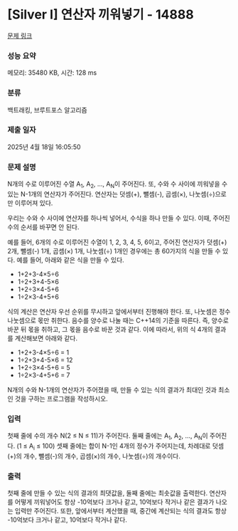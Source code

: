 # [Silver I] 연산자 끼워넣기 - 14888 

[문제 링크](https://www.acmicpc.net/problem/14888) 

### 성능 요약

메모리: 35480 KB, 시간: 128 ms

### 분류

백트래킹, 브루트포스 알고리즘

### 제출 일자

2025년 4월 18일 16:05:50

### 문제 설명

<p>N개의 수로 이루어진 수열 A<sub>1</sub>, A<sub>2</sub>, ..., A<sub>N</sub>이 주어진다. 또, 수와 수 사이에 끼워넣을 수 있는 N-1개의 연산자가 주어진다. 연산자는 덧셈(+), 뺄셈(-), 곱셈(×), 나눗셈(÷)으로만 이루어져 있다.</p>

<p>우리는 수와 수 사이에 연산자를 하나씩 넣어서, 수식을 하나 만들 수 있다. 이때, 주어진 수의 순서를 바꾸면 안 된다.</p>

<p>예를 들어, 6개의 수로 이루어진 수열이 1, 2, 3, 4, 5, 6이고, 주어진 연산자가 덧셈(+) 2개, 뺄셈(-) 1개, 곱셈(×) 1개, 나눗셈(÷) 1개인 경우에는 총 60가지의 식을 만들 수 있다. 예를 들어, 아래와 같은 식을 만들 수 있다.</p>

<ul>
	<li>1+2+3-4×5÷6</li>
	<li>1÷2+3+4-5×6</li>
	<li>1+2÷3×4-5+6</li>
	<li>1÷2×3-4+5+6</li>
</ul>

<p>식의 계산은 연산자 우선 순위를 무시하고 앞에서부터 진행해야 한다. 또, 나눗셈은 정수 나눗셈으로 몫만 취한다. 음수를 양수로 나눌 때는 C++14의 기준을 따른다. 즉, 양수로 바꾼 뒤 몫을 취하고, 그 몫을 음수로 바꾼 것과 같다. 이에 따라서, 위의 식 4개의 결과를 계산해보면 아래와 같다.</p>

<ul>
	<li>1+2+3-4×5÷6 = 1</li>
	<li>1÷2+3+4-5×6 = 12</li>
	<li>1+2÷3×4-5+6 = 5</li>
	<li>1÷2×3-4+5+6 = 7</li>
</ul>

<p>N개의 수와 N-1개의 연산자가 주어졌을 때, 만들 수 있는 식의 결과가 최대인 것과 최소인 것을 구하는 프로그램을 작성하시오.</p>

### 입력 

 <p>첫째 줄에 수의 개수 N(2 ≤ N ≤ 11)가 주어진다. 둘째 줄에는 A<sub>1</sub>, A<sub>2</sub>, ..., A<sub>N</sub>이 주어진다. (1 ≤ A<sub>i</sub> ≤ 100) 셋째 줄에는 합이 N-1인 4개의 정수가 주어지는데, 차례대로 덧셈(+)의 개수, 뺄셈(-)의 개수, 곱셈(×)의 개수, 나눗셈(÷)의 개수이다. </p>

### 출력 

 <p>첫째 줄에 만들 수 있는 식의 결과의 최댓값을, 둘째 줄에는 최솟값을 출력한다. 연산자를 어떻게 끼워넣어도 항상 -10억보다 크거나 같고, 10억보다 작거나 같은 결과가 나오는 입력만 주어진다. 또한, 앞에서부터 계산했을 때, 중간에 계산되는 식의 결과도 항상 -10억보다 크거나 같고, 10억보다 작거나 같다.</p>

